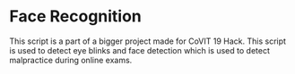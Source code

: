 # Face Recognition

This script is a part of a bigger project made for CoVIT 19 Hack. 
This script is used to detect eye blinks and face detection which is used to detect malpractice during online exams.
